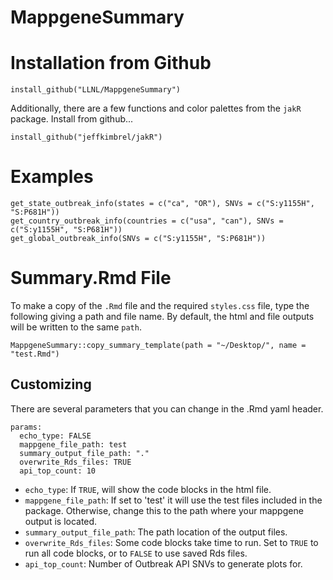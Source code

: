 # MappgeneSummary

# Installation from Github

```
install_github("LLNL/MappgeneSummary")
```

Additionally, there are a few functions and color palettes from the `jakR` package. Install from github...

```
install_github("jeffkimbrel/jakR")
```

# Examples

```
get_state_outbreak_info(states = c("ca", "OR"), SNVs = c("S:y1155H", "S:P681H"))
get_country_outbreak_info(countries = c("usa", "can"), SNVs = c("S:y1155H", "S:P681H"))
get_global_outbreak_info(SNVs = c("S:y1155H", "S:P681H"))
```

# Summary.Rmd File

To make a copy of the `.Rmd` file and the required `styles.css` file, type the following giving a path and file name. By default, the html and file outputs will be written to the same `path`. 

```
MappgeneSummary::copy_summary_template(path = "~/Desktop/", name = "test.Rmd")
```

## Customizing

There are several parameters that you can change in the .Rmd yaml header.

```
params:
  echo_type: FALSE
  mappgene_file_path: test
  summary_output_file_path: "." 
  overwrite_Rds_files: TRUE
  api_top_count: 10
```

- `echo_type`: If `TRUE`, will show the code blocks in the html file.
- `mappgene_file_path`: If set to 'test' it will use the test files included in the package. Otherwise, change this to the path where your mappgene output is located.
- `summary_output_file_path`: The path location of the output files.
- `overwrite_Rds_files`: Some code blocks take time to run. Set to `TRUE` to run all code blocks, or to `FALSE` to use saved Rds files.
- `api_top_count`: Number of Outbreak API SNVs to generate plots for.

